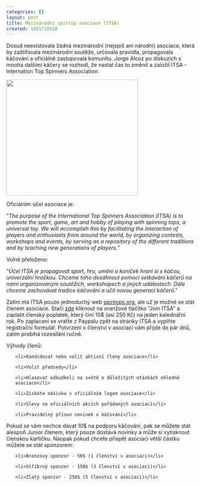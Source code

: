 ```yaml
---
categories: []
layout: post
title: Mezinárodní spintop asociace (ITSA)
created: 1431710318
---
```

<p>Dosud neexistovala žádná mezinárodní (nejspíš ani národní) asociace, která by zaštiťovala mezinárodní soutěže, určovala pravidla, propagovala káčování a oficiálně zastupovala komunitu. Jorge Alcoz po diskuzích s mnoha dalšími káčery se rozhodl, že nastal čas to změnit a založil ITSA - Internation Top Spinners Association.</p>

<p><img alt="" src="http://www.spintops.org/images/ITSA-logo-500x440.gif" style="width: 350px; height: 308px;" /></p>

<p>Oficiálním účel asociace je:</p>

<p>"<em>The purpose of the International Top Spinners Association (ITSA) is to promote the sport, game, art and hobby of playing with spinning tops, a universal toy. We will accomplish this by facilitating the interaction of players and enthusiasts from around the world, by organizing contests, workshops and events, by serving as a repository of the different traditions and by teaching new generations of players.</em>"</p>

<p>Volně přeloženo:</p>

<p>"<em>Účel ITSA je propagovat sport, hru, umění a koníček hraní si s káčou, univerzální hračkou. Chceme toho dosáhnout pomocí setkávání káčerů na námi organizovaným soutěžích, workshopech a jiných událostech. Dále chceme zachovávat tradice káčování a učit novou generaci káčerů</em>."</p>

<p>Zatím má ITSA pouze jednoduchý web <a href="http://www.spintops.org/">spintops.org</a>, ale už je možné se stát členem asociace. Stačí <a href="http://www.spintops.org/membership.html">zde</a> kliknout na oranžové tlačítko "Join ITSA" a zaplatit členský poplatek, který činí 10$ (asi 250 Kč) na jeden kalednářní rok. Po zaplacení se vraťte z Paypalu zpět na stránky ITSA a vyplňte registrační formulář. Potvrzení o členství v asociaci vám přijde do pár dnů, zatím probíhá rozesílání ručně.</p>

<p>Výhody členů:</p>

<ul>
	<li>Kandidovat nebo volit aktivní členy asociace</li>
	<li>Volit předsedy</li>
	<li>Hlasovat odkudkoli na světě o důležitých otázkách ohledně asociace</li>
	<li>Získáte nášivku s oficiálním logem asociace</li>
	<li>Slevy na oficiálních akcích pořádaných asociací</li>
	<li>Pravidelný přísun novinek o káčování</li>
</ul>

<p>Pokud se vám nechce dávat 10$ na podporu káčování, pak se můžete stát alespoň Junior členem, který pouze dostává novinky a může si vytisknout členskou kartičku. Naopak pokud chcete přispět asociaci větší částku můžete se stát sponzorem:</p>

<ul>
	<li>Bronzový sponzor - 50$ (1 členství v asociaci)</li>
	<li>Stříbrný sponzor - 150$ (3 členství v asociaci)</li>
	<li>Zlatý sponzor - 250$ (5 členství v asociaci)</li>
</ul>
